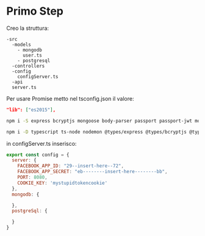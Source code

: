 # Primo Step

Creo la struttura:

```
-src
  -models
    - mongodb
      user.ts
    - postgresql
  -controllers
  -config
    configServer.ts
  -api
  server.ts
```

Per usare Promise metto nel tsconfig.json il valore:

```json
"lib": ["es2015"],
```

```bash
npm i -S express bcryptjs mongoose body-parser passport passport-jwt moment jsonwebtoken

npm i -D typescript ts-node nodemon @types/express @types/bcryptjs @types/mongoose @types/body-parser  @types/passport @types/passport-jwt @types/jsonwebtoken
```

in configServer.ts inserisco:

```js
export const config = {
  server: {
    FACEBOOK_APP_ID: "29--insert-here--72",
    FACEBOOK_APP_SECRET: "eb--------insert-here--------bb",
    PORT: 8080,
    COOKIE_KEY: 'mystupidtokencookie'
  },
  mongodb: {

  },
  postgreSql: {

  }
}
```